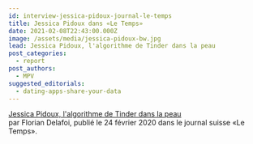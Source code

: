```yaml
---
id: interview-jessica-pidoux-journal-le-temps
title: Jessica Pidoux dans «Le Temps»
date: 2021-02-08T22:43:00.000Z
image: /assets/media/jessica-pidoux-bw.jpg
lead: Jessica Pidoux, l'algorithme de Tinder dans la peau
post_categories:
  - report
post_authors:
  - MPV
suggested_editorials:
  - dating-apps-share-your-data
---
```

[Jessica Pidoux, l'algorithme de Tinder dans la peau](https://www.letemps.ch/societe/jessica-pidoux-lalgorithme-tinder-peau)  \
  par Florian Delafoi, publié le 24 février 2020 dans le journal suisse «Le Temps».